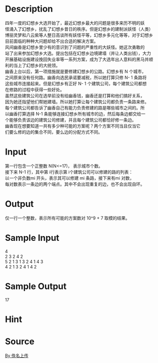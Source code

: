 
# Description

<div class="content"><div>四年一度的幻想乡大选开始了，最近幻想乡最大的问题是很多来历不明的妖</div>
<div>怪涌入了幻想乡，扰乱了幻想乡昔日的秩序。但是幻想乡的建制派妖怪（人类）</div>
<div>博丽灵梦和八云紫等人整日高谈所有妖怪平等，幻想乡多元化等等，对于幻想乡</div>
<div>目前面临的种种大问题却给不出合适的解决方案。</div>
<div>风间幽香是幻想乡里少有的意识到了问题的严重性的大妖怪。她这次勇敢的</div>
<div>站了出来参加幻想乡大选。提出包括在幻想乡边境建墙（并让人类出钱），大力</div>
<div>开展基础设施建设挽回失业率等一系列方案，成为了大选年出人意料的黑马并顺</div>
<div>利的当上了幻想乡的大统领。</div>
<div>幽香上台以后，第一项措施就是要修建幻想乡的公路。幻想乡有 N 个城市，</div>
<div>之间原来没有任何路。幽香向选民承诺要减税，所以她打算只修 N- 1 条路将</div>
<div>这些城市连接起来。但是幻想乡有正好 N- 1 个建筑公司，每个建筑公司都想</div>
<div>在修路的过程中获得一些好处。</div>
<div>虽然这些建筑公司在选举前没有给幽香钱，幽香还是打算和他们搞好关系，</div>
<div>因为她还指望他们帮她建墙。所以她打算让每个建筑公司都负责一条路来修。</div>
<div>每个建筑公司都告诉了幽香自己有能力负责修建的路是哪些城市之间的。所</div>
<div>以幽香打算选择 N-1 条能够连接幻想乡所有城市的边，然后每条边都交给一</div>
<div>个能够负责该边的建筑公司修建，并且每个建筑公司都恰好修一条边。</div>
<div>幽香现在想要知道一共有多少种可能的方案呢？两个方案不同当且仅当它</div>
<div>们要么修的边的集合不同，要么边的分配方式不同。</div>
<p></p></div>

# Input

<div class="content"><div>第一行包含一个正整数 N(N&lt;=17)， 表示城市个数。</div>
<div>接下来 N-1 行，其中第 i行表示第 i个建筑公司可以修建的路的列表：</div>
<div>以一个非负数mi 开头，表示其可以修建 mi 条路，接下来有mi 对数，</div>
<div>每对数表示一条边的两个端点。其中不会出现重复的边，也不会出现自环。</div>
<p></p></div>

# Output

<div class="content"><div>仅一行一个整数，表示所有可能的方案数对 10^9 + 7 取模的结果。</div>
<div></div>
<p></p></div>

# Sample Input

<div class="content"><span class="sampledata">4<br/>
2 3 2 4 2<br/>
5 2 1 3 1 3 2 4 1 4 3<br/>
4 2 1 3 2 4 1 4 2</span></div>

# Sample Output

<div class="content"><span class="sampledata">17</span></div>

# Hint

<div class="content"><p></p></div>

# Source

<div class="content"><p><a href="problemset.php?search=By 佚名上传">By 佚名上传</a></p></div>

